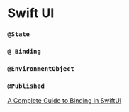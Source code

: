 # Swift UI

### `@State`



### `@ Binding`


### `@EnvironmentObject`

### `@Published`

[A Complete Guide to Binding in SwiftUI](https://www.waldo.com/blog/complete-guide-to-swiftui-binding)